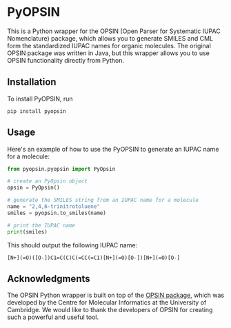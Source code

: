 PyOPSIN
====================

This is a Python wrapper for the OPSIN (Open Parser for Systematic IUPAC Nomenclature) package, which allows you to generate SMILES and CML form the standardized IUPAC names for organic molecules. The original OPSIN package was written in Java, but this wrapper allows you to use OPSIN functionality directly from Python.

Installation
------------

To install PyOPSIN, run
```
pip install pyopsin
```
Usage
-----

Here's an example of how to use the PyOPSIN to generate an IUPAC name for a molecule:
```python
from pyopsin.pyopsin import PyOpsin

# create an PyOpsin object
opsin = PyOpsin()

# generate the SMILES string from an IUPAC name for a molecule
name = "2,4,6-trinitrotoluene"
smiles = pyopsin.to_smiles(name)

# print the IUPAC name
print(smiles)
```
This should output the following IUPAC name:
```
[N+](=O)([O-])C1=C(C)C(=CC(=C1)[N+](=O)[O-])[N+](=O)[O-]
```

Acknowledgments
---------------

The OPSIN Python wrapper is built on top of the [OPSIN package](https://opsin.ch.cam.ac.uk/), which was developed by the Centre for Molecular Informatics at the University of Cambridge. We would like to thank the developers of OPSIN for creating such a powerful and useful tool.
